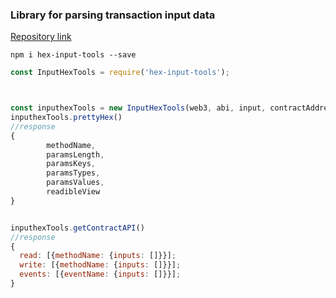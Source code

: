 ### Library for parsing transaction input data
[Repository link](https://github.com/Misir8/input-parse-tools)
```npm 
npm i hex-input-tools --save
```
```javascript
const InputHexTools = require('hex-input-tools');



const inputhexTools = new InputHexTools(web3, abi, input, contractAddress)
inputhexTools.prettyHex()
//response 
{
        methodName,
        paramsLength,
        paramsKeys,
        paramsTypes,
        paramsValues,
        readibleView
}


inputhexTools.getContractAPI()
//response
{
  read: [{methodName: {inputs: []}}];
  write: [{methodName: {inputs: []}}];
  events: [{eventName: {inputs: []}}];
}
```
